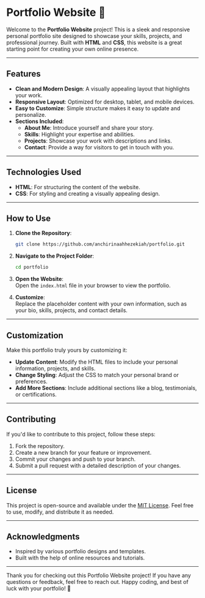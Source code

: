 # Portfolio Website 🌟

Welcome to the **Portfolio Website** project! This is a sleek and responsive personal portfolio site designed to showcase your skills, projects, and professional journey. Built with **HTML** and **CSS**, this website is a great starting point for creating your own online presence.

---

## Features

- **Clean and Modern Design**: A visually appealing layout that highlights your work.
- **Responsive Layout**: Optimized for desktop, tablet, and mobile devices.
- **Easy to Customize**: Simple structure makes it easy to update and personalize.
- **Sections Included**:
  - **About Me**: Introduce yourself and share your story.
  - **Skills**: Highlight your expertise and abilities.
  - **Projects**: Showcase your work with descriptions and links.
  - **Contact**: Provide a way for visitors to get in touch with you.

---

## Technologies Used

- **HTML**: For structuring the content of the website.
- **CSS**: For styling and creating a visually appealing design.

---

## How to Use

1. **Clone the Repository**:  
   ```bash
   git clone https://github.com/anchirinaahhezekiah/portfolio.git
   ```
2. **Navigate to the Project Folder**:  
   ```bash
   cd portfolio
   ```
3. **Open the Website**:  
   Open the `index.html` file in your browser to view the portfolio.

4. **Customize**:  
   Replace the placeholder content with your own information, such as your bio, skills, projects, and contact details.

---

## Customization

Make this portfolio truly yours by customizing it:
- **Update Content**: Modify the HTML files to include your personal information, projects, and skills.
- **Change Styling**: Adjust the CSS to match your personal brand or preferences.
- **Add More Sections**: Include additional sections like a blog, testimonials, or certifications.

---

## Contributing

If you'd like to contribute to this project, follow these steps:
1. Fork the repository.
2. Create a new branch for your feature or improvement.
3. Commit your changes and push to your branch.
4. Submit a pull request with a detailed description of your changes.

---

## License

This project is open-source and available under the [MIT License](LICENSE). Feel free to use, modify, and distribute it as needed.

---

## Acknowledgments

- Inspired by various portfolio designs and templates.
- Built with the help of online resources and tutorials.

---

Thank you for checking out this Portfolio Website project! If you have any questions or feedback, feel free to reach out. Happy coding, and best of luck with your portfolio! 🚀
